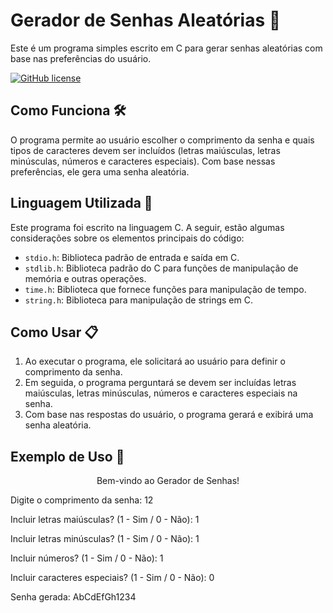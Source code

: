# Gerador de Senhas Aleatórias 🔐

Este é um programa simples escrito em C para gerar senhas aleatórias com base nas preferências do usuário.

[![GitHub license](https://img.shields.io/badge/license-MIT-blue.svg)](https://github.com/seu-usuario/seu-repositorio/blob/main/LICENSE)

## Como Funciona 🛠️

O programa permite ao usuário escolher o comprimento da senha e quais tipos de caracteres devem ser incluídos (letras maiúsculas, letras minúsculas, números e caracteres especiais). Com base nessas preferências, ele gera uma senha aleatória.

## Linguagem Utilizada 🚀

Este programa foi escrito na linguagem C. A seguir, estão algumas considerações sobre os elementos principais do código:

- `stdio.h`: Biblioteca padrão de entrada e saída em C.
- `stdlib.h`: Biblioteca padrão do C para funções de manipulação de memória e outras operações.
- `time.h`: Biblioteca que fornece funções para manipulação de tempo.
- `string.h`: Biblioteca para manipulação de strings em C.

## Como Usar 📋

1. Ao executar o programa, ele solicitará ao usuário para definir o comprimento da senha.
2. Em seguida, o programa perguntará se devem ser incluídas letras maiúsculas, letras minúsculas, números e caracteres especiais na senha.
3. Com base nas respostas do usuário, o programa gerará e exibirá uma senha aleatória.

## Exemplo de Uso 📝

<p align="center">
  Bem-vindo ao Gerador de Senhas!

Digite o comprimento da senha: 12

Incluir letras maiúsculas? (1 - Sim / 0 - Não): 1

Incluir letras minúsculas? (1 - Sim / 0 - Não): 1

Incluir números? (1 - Sim / 0 - Não): 1

Incluir caracteres especiais? (1 - Sim / 0 - Não): 0

Senha gerada: AbCdEfGh1234
</p>
